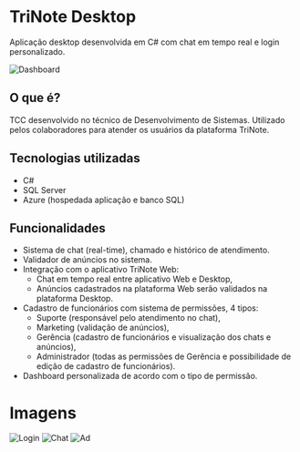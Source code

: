 # TriNote Desktop

Aplicação desktop desenvolvida em C# com chat em
tempo real e login personalizado.

![Dashboard](https://github.com/kevinsn/trinote-desktop-csharp/blob/master/.github/dashboard-admin.png)

## O que é?

TCC desenvolvido no técnico de Desenvolvimento
de Sistemas. Utilizado pelos colaboradores
para atender os usuários da plataforma TriNote.

## Tecnologias utilizadas

- C#
- SQL Server
- Azure (hospedada aplicação e banco SQL)

## Funcionalidades

- Sistema de chat (real-time), chamado e histórico de atendimento.
- Validador de anúncios no sistema.
- Integração com o aplicativo TriNote Web:
  - Chat em tempo real entre aplicativo Web e Desktop,
  - Anúncios cadastrados na plataforma Web serão validados na plataforma Desktop.
- Cadastro de funcionários com sistema de permissões, 4 tipos: 
  - Suporte (responsável pelo atendimento no chat),
  - Marketing (validação de anúncios), 
  - Gerência (cadastro de funcionários e visualização dos chats e anúncios), 
  - Administrador (todas as permissões de Gerência e possibilidade de edição de cadastro de funcionários).
- Dashboard personalizada de acordo com o tipo de permissão.

# Imagens

![Login](https://github.com/kevinsn/trinote-desktop-csharp/blob/master/.github/login.png)
![Chat](https://github.com/kevinsn/trinote-desktop-csharp/blob/master/.github/support.png)
![Ad](https://github.com/kevinsn/trinote-desktop-csharp/blob/master/.github/marketing.png)
